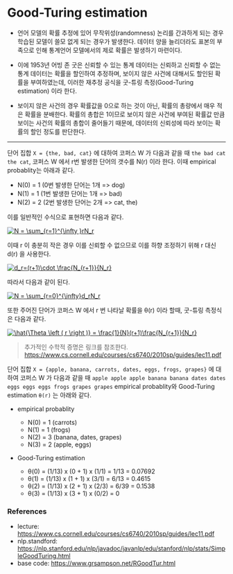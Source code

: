# Good-Turing estimation


- 언어 모델의 확률 추정에 있어 무작위성(randomness) 논리를 간과하게 되는 경우 학습된 모델이 쓸모 없게 되는 경우가 발생한다.
데이터 양을 늘리더라도 표본의 부족으로 인해 통계언어 모델에서의 제로 확률은 발생하기 마련이다.

- 이에 1953년 어빙 존 굿은 신뢰할 수 있는 통계 데이터는 신뢰하고 신뢰할 수 없는 통계 데이터는 확률을 할인하여 추정하며, 
보이지 않은 사건에 대해서도 할인된 확률을 부여하였는데, 이러한 재추정 공식을 굿-튜링 측정(Good-Turing estimation) 이라 한다.

- 보이지 않은 사건의 경우 확률값을 0으로 하는 것이 아닌, 확률의 총량에서 매우 적은 확률을 분배한다. 확률의 총합은 1이므로 
보이지 않은 사건에 부여된 확률값 만큼 보이는 사건의 확률의 총합이 줄어들기 때문에, 데이터의 신뢰성에 따라 보이는 확률의 할인 정도를 판단한다.

---
단어 집합 ```X = {the, bad, cat}``` 에 대하여 코퍼스 W 가 다음과 같을 때 ```the bad cat the cat```, 코퍼스 W 에서 r번 발생한 단어의 갯수를 N(r) 이라 한다. 
이때 empirical probablity는 아래과 같다. 

- N(0) = 1 (0번 발생한 단어는 1개 => dog)
- N(1) = 1 (1번 발생한 단어는 1개 => bad)
- N(2) = 2 (2번 발생한 단어는 2개 => cat, the)

이를 일반적인 수식으로 표현하면 다음과 같다.

<a href="https://www.codecogs.com/eqnedit.php?latex=N&space;=&space;\sum_{r=1}^{\infty&space;}rN_r" target="_blank"><img src="https://latex.codecogs.com/gif.latex?N&space;=&space;\sum_{r=1}^{\infty&space;}rN_r" title="N = \sum_{r=1}^{\infty }rN_r" /></a>


이때 r 이 충분히 작은 경우 이를 신뢰할 수 없으므로 이를 하향 조정하기 위해 r 대신 d(r) 을 사용한다.

<a href="https://www.codecogs.com/eqnedit.php?latex=d_r=(r&plus;1)\cdot&space;\frac{N_{r&plus;1}}{N_r}" target="_blank"><img src="https://latex.codecogs.com/gif.latex?d_r=(r&plus;1)\cdot&space;\frac{N_{r&plus;1}}{N_r}" title="d_r=(r+1)\cdot \frac{N_{r+1}}{N_r}" /></a>

따라서 다음과 같이 된다. 

<a href="https://www.codecogs.com/eqnedit.php?latex=N&space;=&space;\sum_{r=0}^{\infty}d_rN_r" target="_blank"><img src="https://latex.codecogs.com/gif.latex?N&space;=&space;\sum_{r=0}^{\infty}d_rN_r" title="N = \sum_{r=0}^{\infty}d_rN_r" /></a>


또한 주어진 단어가 코퍼스 W 에서 r 번 나타날 확률을 θ(r) 이라 할때, 굿-튜링 측정식은 다음과 같다.

<a href="https://www.codecogs.com/eqnedit.php?latex=\hat{\Theta&space;\left&space;(&space;r&space;\right&space;)}&space;=&space;\frac{1}{N}(r&plus;1)\frac{N_{r&plus;1}}{N_r}" target="_blank"><img src="https://latex.codecogs.com/gif.latex?\hat{\Theta&space;\left&space;(&space;r&space;\right&space;)}&space;=&space;\frac{1}{N}(r&plus;1)\frac{N_{r&plus;1}}{N_r}" title="\hat{\Theta \left ( r \right )} = \frac{1}{N}(r+1)\frac{N_{r+1}}{N_r}" /></a>



> 추가적인 수학적 증명은 링크를 참조한다. https://www.cs.cornell.edu/courses/cs6740/2010sp/guides/lec11.pdf


단어 집합 ```X = {apple, banana, carrots, dates, eggs, frogs, grapes}``` 에 대하여 
코퍼스 W 가 다음과 같을 때 ```apple apple apple banana banana dates dates eggs eggs eggs frogs grapes grapes```
empirical probablity와 Good-Turing estimation `θ(r)` 는 아래와 같다.

- empirical probablity
  - N(0) = 1 (carrots)
  - N(1) = 1 (frogs)
  - N(2) = 3 (banana, dates, grapes)
  - N(3) = 2 (apple, eggs)

- Good-Turing estimation
  - θ(0) = (1/13) x (0 + 1) x (1/1) = 1/13 = 0.07692
  - θ(1) = (1/13) x (1 + 1) x (3/1) = 6/13 = 0.4615
  - θ(2) = (1/13) x (2 + 1) x (2/3) = 6/39 = 0.1538
  - θ(3) = (1/13) x (3 + 1) x (0/2) = 0


### References
- lecture: https://www.cs.cornell.edu/courses/cs6740/2010sp/guides/lec11.pdf
- nlp.standford: https://nlp.stanford.edu/nlp/javadoc/javanlp/edu/stanford/nlp/stats/SimpleGoodTuring.html
- base code: https://www.grsampson.net/RGoodTur.html
